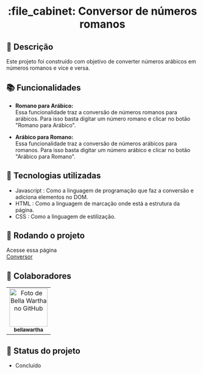 <h1 align="center">:file_cabinet: Conversor de números romanos</h1>

## :memo: Descrição
Este projeto foi construído com objetivo de converter números arábicos em números romanos e vice e versa.

## :books: Funcionalidades

* <strong>Romano para Arábico: </strong> <br>
Essa funcionalidade traz a conversão de números romanos para arábicos. Para isso basta digitar um número romano e clicar no botão "Romano para Arábico".

* <strong>Arábico para Romano: </strong><br>
Essa funcionalidade traz a conversão de números arábicos para romanos. Para isso basta digitar um número arábico e clicar no botão "Arábico para Romano".


## :wrench: Tecnologias utilizadas
* Javascript : Como a linguagem de programação que faz a conversão e adiciona elementos no DOM.
* HTML : Como a linguagem de marcação onde está a estrutura da página.
* CSS : Como a linguagem de estilização.

## :rocket: Rodando o projeto
Acesse essa página <br>
<a href="https://bellawartha.github.io/ConversorNumerosRomanos/"> Conversor </a>

## :handshake: Colaboradores
<table>
  <tr>
    <td align="center">
      <a href="https://github.com/bellawartha">
        <img src="https://avatars.githubusercontent.com/u/91399248?v=4" width="100px;" alt="Foto de Bella Wartha no GitHub"/><br>
        <sub>
          <b>bellawartha</b>
        </sub>
      </a>
    </td>
  </tr>
</table>

## :dart: Status do projeto
* Concluído
